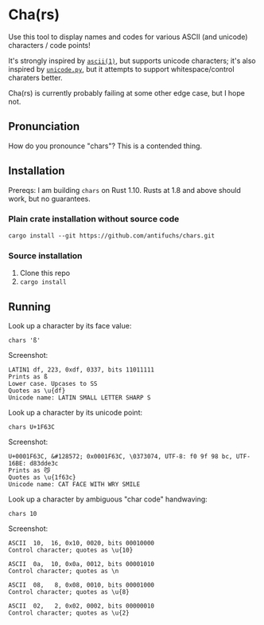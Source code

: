 # Cha(rs)

Use this tool to display names and codes for various ASCII (and
unicode) characters / code points!

It's strongly inspired by
[`ascii(1)`](http://www.catb.org/esr/ascii/), but supports unicode
characters; it's also inspired by
[`unicode.py`](http://kassiopeia.juls.savba.sk/~garabik/software/unicode/),
but it attempts to support whitespace/control charaters better.

Cha(rs) is currently probably failing at some other edge case, but I
hope not.

## Pronunciation

How do you pronounce "chars"? This is a contended thing.

## Installation

Prereqs: I am building `chars` on Rust 1.10. Rusts at 1.8 and above
should work, but no guarantees.

### Plain crate installation without source code

`cargo install --git https://github.com/antifuchs/chars.git`

### Source installation
1. Clone this repo
2. `cargo install`

## Running

Look up a character by its face value:

`chars 'ß'`

Screenshot:
```
LATIN1 df, 223, 0xdf, 0337, bits 11011111
Prints as ß
Lower case. Upcases to SS
Quotes as \u{df}
Unicode name: LATIN SMALL LETTER SHARP S
```

Look up a character by its unicode point:

`chars U+1F63C`

Screenshot:
```
U+0001F63C, &#128572; 0x0001F63C, \0373074, UTF-8: f0 9f 98 bc, UTF-16BE: d83dde3c
Prints as 😼
Quotes as \u{1f63c}
Unicode name: CAT FACE WITH WRY SMILE
```

Look up a character by ambiguous "char code" handwaving:

`chars 10`

Screenshot:
```
ASCII  10,  16, 0x10, 0020, bits 00010000
Control character; quotes as \u{10}

ASCII  0a,  10, 0x0a, 0012, bits 00001010
Control character; quotes as \n

ASCII  08,   8, 0x08, 0010, bits 00001000
Control character; quotes as \u{8}

ASCII  02,   2, 0x02, 0002, bits 00000010
Control character; quotes as \u{2}
```
